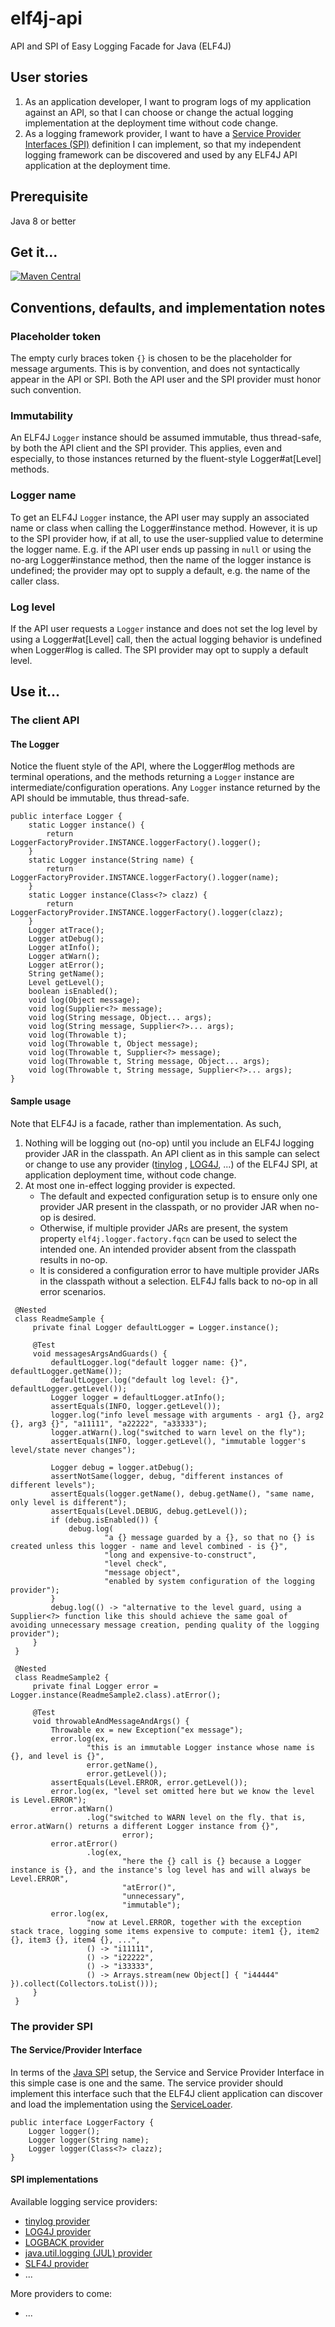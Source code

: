# elf4j-api

API and SPI of Easy Logging Facade for Java (ELF4J)

## User stories

1. As an application developer, I want to program logs of my application against an API, so that I can choose or
   change the actual logging implementation at the deployment time without code change.
2. As a logging framework provider, I want to have
   a [Service Provider Interfaces (SPI)](https://docs.oracle.com/javase/tutorial/sound/SPI-intro.html) definition I can
   implement, so that my independent logging framework can be discovered and used by any ELF4J API application at the
   deployment time.

## Prerequisite

Java 8 or better

## Get it...

[![Maven Central](https://img.shields.io/maven-central/v/io.github.elf4j/elf4j-api.svg?label=Maven%20Central)](https://search.maven.org/search?q=g:%22io.github.elf4j%22%20AND%20a:%22elf4j-api%22)

## Conventions, defaults, and implementation notes

### Placeholder token

The empty curly braces token `{}` is chosen to be the placeholder for message arguments.
This is by convention, and does not syntactically appear in the API or SPI. Both the API user and the SPI provider
must honor such convention.

### Immutability

An ELF4J `Logger` instance should be assumed immutable, thus thread-safe, by both the API client and the SPI provider.
This applies, even and especially, to those instances returned by the fluent-style Logger#at[Level] methods.

### Logger name

To get an ELF4J `Logger` instance, the API user may supply an associated name or class when calling the Logger#instance
method. However, it is up to the SPI provider how, if at all, to use the user-supplied value to determine the logger
name. E.g. if the API user ends up passing in `null` or using the no-arg Logger#instance method, then the name of the
logger instance is undefined; the provider may opt to supply a default, e.g. the name of the caller class.

### Log level

If the API user requests a `Logger` instance and does not set the log level by using a Logger#at[Level] call, then the
actual logging behavior is undefined when Logger#log is called. The SPI provider may opt to supply a default level.

## Use it...

### The client API

#### The Logger

Notice the fluent style of the API, where the Logger#log methods are terminal operations, and the methods returning
a `Logger` instance are intermediate/configuration operations. Any `Logger` instance returned by the API should be
immutable, thus thread-safe.

```
public interface Logger {
    static Logger instance() {
        return LoggerFactoryProvider.INSTANCE.loggerFactory().logger();
    }
    static Logger instance(String name) {
        return LoggerFactoryProvider.INSTANCE.loggerFactory().logger(name);
    }
    static Logger instance(Class<?> clazz) {
        return LoggerFactoryProvider.INSTANCE.loggerFactory().logger(clazz);
    }
    Logger atTrace();
    Logger atDebug();
    Logger atInfo();
    Logger atWarn();
    Logger atError();
    String getName();
    Level getLevel();
    boolean isEnabled();
    void log(Object message);
    void log(Supplier<?> message);
    void log(String message, Object... args);
    void log(String message, Supplier<?>... args);
    void log(Throwable t);
    void log(Throwable t, Object message);
    void log(Throwable t, Supplier<?> message);
    void log(Throwable t, String message, Object... args);
    void log(Throwable t, String message, Supplier<?>... args);
}
```

#### Sample usage

Note that ELF4J is a facade, rather than implementation. As such,

1. Nothing will be logging out (no-op) until you include an ELF4J logging provider JAR in the classpath. An API
   client as in this sample can select or change to use any provider ([tinylog](https://github.com/elf4j/elf4j-tinylog)
   , [LOG4J](https://github.com/elf4j/elf4j-log4j), ...) of the ELF4J SPI, at application deployment time, without code
   change.
2. At most one in-effect logging provider is expected.
    - The default and expected configuration setup is to ensure only one provider JAR present in the classpath, or no
      provider JAR when no-op is desired.
    - Otherwise, if multiple provider JARs are present, the system property `elf4j.logger.factory.fqcn` can be used to
      select the intended one. An intended provider absent from the classpath results in no-op.
    - It is considered a configuration error to have multiple provider JARs in the classpath without a selection. ELF4J
      falls back to no-op in all error scenarios.

```
 @Nested
 class ReadmeSample {
     private final Logger defaultLogger = Logger.instance();

     @Test
     void messagesArgsAndGuards() {
         defaultLogger.log("default logger name: {}", defaultLogger.getName());
         defaultLogger.log("default log level: {}", defaultLogger.getLevel());
         Logger logger = defaultLogger.atInfo();
         assertEquals(INFO, logger.getLevel());
         logger.log("info level message with arguments - arg1 {}, arg2 {}, arg3 {}", "a11111", "a22222", "a33333");
         logger.atWarn().log("switched to warn level on the fly");
         assertEquals(INFO, logger.getLevel(), "immutable logger's level/state never changes");

         Logger debug = logger.atDebug();
         assertNotSame(logger, debug, "different instances of different levels");
         assertEquals(logger.getName(), debug.getName(), "same name, only level is different");
         assertEquals(Level.DEBUG, debug.getLevel());
         if (debug.isEnabled()) {
             debug.log(
                     "a {} message guarded by a {}, so that no {} is created unless this logger - name and level combined - is {}",
                     "long and expensive-to-construct",
                     "level check",
                     "message object",
                     "enabled by system configuration of the logging provider");
         }
         debug.log(() -> "alternative to the level guard, using a Supplier<?> function like this should achieve the same goal of avoiding unnecessary message creation, pending quality of the logging provider");
     }
 }

 @Nested
 class ReadmeSample2 {
     private final Logger error = Logger.instance(ReadmeSample2.class).atError();

     @Test
     void throwableAndMessageAndArgs() {
         Throwable ex = new Exception("ex message");
         error.log(ex,
                 "this is an immutable Logger instance whose name is {}, and level is {}",
                 error.getName(),
                 error.getLevel());
         assertEquals(Level.ERROR, error.getLevel());
         error.log(ex, "level set omitted here but we know the level is Level.ERROR");
         error.atWarn()
                 .log("switched to WARN level on the fly. that is, error.atWarn() returns a different Logger instance from {}",
                         error);
         error.atError()
                 .log(ex,
                         "here the {} call is {} because a Logger instance is {}, and the instance's log level has and will always be Level.ERROR",
                         "atError()",
                         "unnecessary",
                         "immutable");
         error.log(ex,
                 "now at Level.ERROR, together with the exception stack trace, logging some items expensive to compute: item1 {}, item2 {}, item3 {}, item4 {}, ...",
                 () -> "i11111",
                 () -> "i22222",
                 () -> "i33333",
                 () -> Arrays.stream(new Object[] { "i44444" }).collect(Collectors.toList()));
     }
 }
```

### The provider SPI

#### The Service/Provider Interface

In terms of the [Java SPI](https://docs.oracle.com/javase/tutorial/sound/SPI-intro.html) setup, the Service and Service
Provider Interface in this simple case is one and the same. The service provider should implement this interface such
that the ELF4J client application can discover and load the implementation using
the [ServiceLoader](https://docs.oracle.com/javase/8/docs/api/java/util/ServiceLoader.html).

```
public interface LoggerFactory {
    Logger logger();
    Logger logger(String name);
    Logger logger(Class<?> clazz);    
}
```

#### SPI implementations

Available logging service providers:

- [tinylog provider](https://github.com/elf4j/elf4j-tinylog)
- [LOG4J provider](https://github.com/elf4j/elf4j-log4j)
- [LOGBACK provider](https://github.com/elf4j/elf4j-logback)
- [java.util.logging (JUL) provider](https://github.com/elf4j/elf4j-jul)
- [SLF4J provider](https://github.com/elf4j/elf4j-slf4j)
- ...

More providers to come:

- ...

